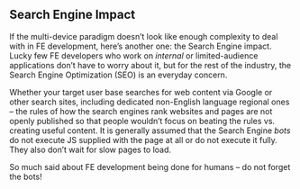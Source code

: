 ## Search Engine Impact

If the multi-device paradigm doesn’t look like enough complexity to deal with in
FE development, here’s another one: the Search Engine impact. Lucky few FE
developers who work on *internal* or limited-audience applications don’t have to
worry about it, but for the rest of the industry, the Search Engine Optimization
(SEO) is an everyday concern.

Whether your target user base searches for web content via Google or other
search sites, including dedicated non-English language regional ones – the rules
of how the search engines rank websites and pages are not openly published so
that people wouldn’t focus on beating the rules vs. creating useful content. It
is generally assumed that the Search Engine *bots* do not execute JS supplied
with the page at all or do not execute it fully. They also don’t wait for slow
pages to load.

So much said about FE development being done for humans – do not forget the
bots!
